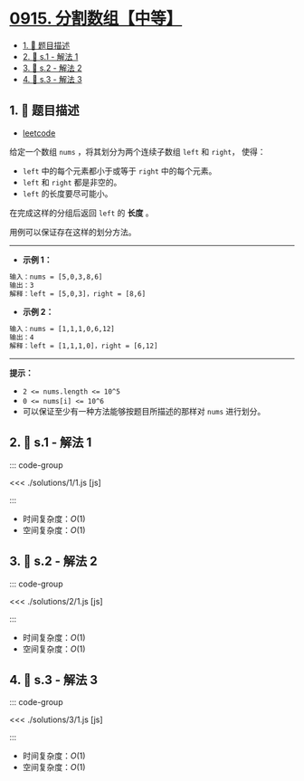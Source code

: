 # [0915. 分割数组【中等】](https://github.com/tnotesjs/TNotes.leetcode/tree/main/notes/0915.%20%E5%88%86%E5%89%B2%E6%95%B0%E7%BB%84%E3%80%90%E4%B8%AD%E7%AD%89%E3%80%91)

<!-- region:toc -->

- [1. 📝 题目描述](#1--题目描述)
- [2. 🎯 s.1 - 解法 1](#2--s1---解法-1)
- [3. 🎯 s.2 - 解法 2](#3--s2---解法-2)
- [4. 🎯 s.3 - 解法 3](#4--s3---解法-3)

<!-- endregion:toc -->

## 1. 📝 题目描述

- [leetcode](https://leetcode.cn/problems/partition-array-into-disjoint-intervals/)

给定一个数组 `nums` ，将其划分为两个连续子数组 `left` 和 `right`， 使得：

- `left` 中的每个元素都小于或等于 `right` 中的每个元素。
- `left` 和 `right` 都是非空的。
- `left` 的长度要尽可能小。

在完成这样的分组后返回 `left` 的 **长度** 。

用例可以保证存在这样的划分方法。

---

- **示例 1：**

```txt
输入：nums = [5,0,3,8,6]
输出：3
解释：left = [5,0,3]，right = [8,6]
```

- **示例 2：**

```txt
输入：nums = [1,1,1,0,6,12]
输出：4
解释：left = [1,1,1,0]，right = [6,12]
```

---

**提示：**

- `2 <= nums.length <= 10^5`
- `0 <= nums[i] <= 10^6`
- 可以保证至少有一种方法能够按题目所描述的那样对 `nums` 进行划分。

## 2. 🎯 s.1 - 解法 1

::: code-group

<<< ./solutions/1/1.js [js]

:::

- 时间复杂度：$O(1)$
- 空间复杂度：$O(1)$

## 3. 🎯 s.2 - 解法 2

::: code-group

<<< ./solutions/2/1.js [js]

:::

- 时间复杂度：$O(1)$
- 空间复杂度：$O(1)$

## 4. 🎯 s.3 - 解法 3

::: code-group

<<< ./solutions/3/1.js [js]

:::

- 时间复杂度：$O(1)$
- 空间复杂度：$O(1)$
